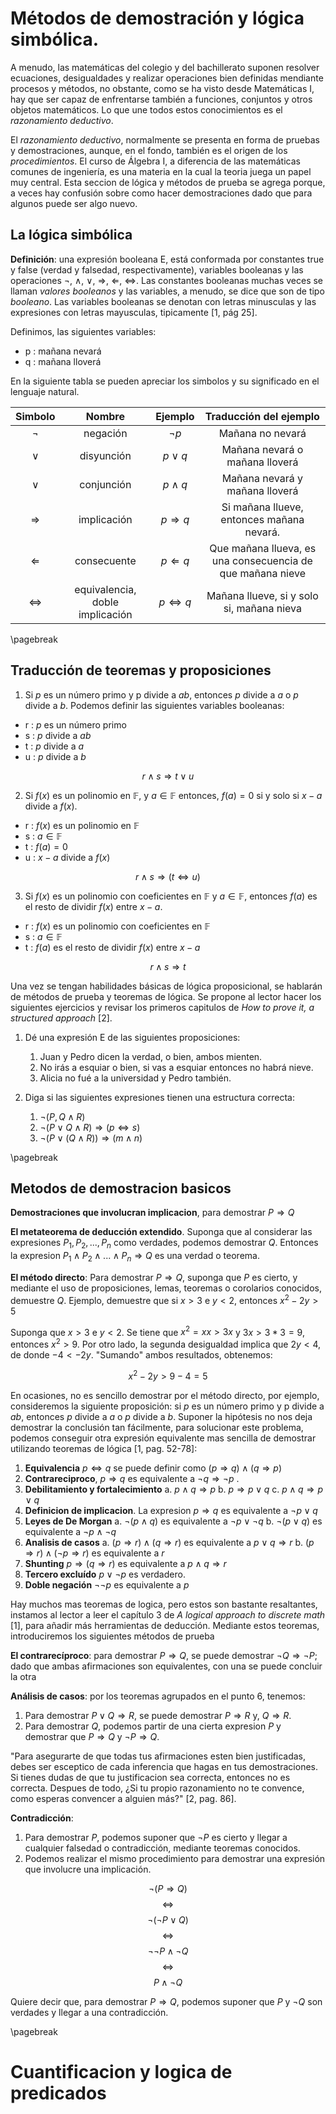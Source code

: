 # Métodos de demostración y lógica simbólica.

A menudo, las matemáticas del colegio y del bachillerato suponen resolver ecuaciones, desigualdades y realizar operaciones bien definidas mendiante procesos y métodos, no obstante, como se ha visto desde Matemáticas I, hay que ser capaz de enfrentarse también a funciones, conjuntos y otros objetos matemáticos. Lo que une todos estos conocimientos es el *razonamiento deductivo*.

El *razonamiento deductivo*, normalmente se presenta en forma de pruebas y demostraciones, aunque, en el fondo, también es el origen de los *procedimientos*. El curso de Álgebra I, a diferencia de las matemáticas comunes de ingeniería, es una materia en la cual la teoria juega un papel muy central. Esta seccion de lógica y métodos de prueba se agrega porque, a veces hay confusión sobre como hacer demostraciones dado que para algunos puede ser algo nuevo.

## La lógica simbólica

__Definición__: una expresión booleana E, está conformada por constantes true y false (verdad y falsedad, respectivamente), variables booleanas y las operaciones $\neg$, $\land$, $\lor$, $\Rightarrow$, $\Leftarrow$, $\Leftrightarrow$. Las constantes booleanas muchas veces se llaman *valores booleanos* y las variables, a menudo, se dice que son de tipo *booleano*. Las variables booleanas se denotan con letras minusculas y las expresiones con letras mayusculas, tipicamente [1, pág 25].

Definimos, las siguientes variables:

- p : mañana nevará
- q : mañana lloverá

En la siguiente tabla se pueden apreciar los simbolos y su significado en el lenguaje natural.

|      Simbolo      |              Nombre             |        Ejemplo       |                   Traducción del ejemplo                   |
|:-----------------:|:-------------------------------:|:--------------------:|:----------------------------------------------------------:|
|       $\neg$      |             negación            |       $\neg p$       |                      Mañana no nevará                      |
|       $\lor$      |            disyunción           |       $p\lor q$      |               Mañana nevará o mañana lloverá               |
|       $\lor$      |            conjunción           |      $p\land q$      |               Mañana nevará y mañana lloverá               |
| $\Rightarrow$     | implicación                     | $p\Rightarrow q$     | Si mañana llueve, entonces mañana nevará.                  |
| $\Leftarrow$      | consecuente                     | $p\Leftarrow q$      | Que mañana llueva, es una consecuencia de que mañana nieve |
| $\Leftrightarrow$ | equivalencia, doble implicación | $p\Leftrightarrow q$ | Mañana llueve, si y solo si, mañana nieva                  |          |

\pagebreak

## Traducción de teoremas y proposiciones

1) Si $p$ es un número primo y p divide a $ab$, entonces $p$ divide a $a$ o $p$ divide a $b$. Podemos definir las siguientes variables booleanas:

- r : $p$ es un número primo
- s : $p$ divide a $ab$
- t : $p$ divide a $a$
- u : $p$ divide a $b$

$$r \land s \Rightarrow t \lor u$$

2) Si $f(x)$ es un polinomio en $\mathbb{F}$, y $a\in\mathbb{F}$ entonces, $f(a)=0$ si y solo si $x-a$ divide a $f(x)$.

- r : $f(x)$ es un polinomio en $\mathbb{F}$
- s : $a\in\mathbb{F}$
- t : $f(a)=0$
- u : $x-a$ divide a $f(x)$

$$ r \land s \Rightarrow ( t \Leftrightarrow u ) $$

3) Si $f(x)$ es un polinomio con coeficientes en $\mathbb{F}$ y $a\in\mathbb{F}$, entonces $f(a)$ es el resto de dividir $f(x)$ entre $x-a$.

- r : $f(x)$ es un polinomio con coeficientes en $\mathbb{F}$
- s : $a\in\mathbb{F}$
- t : $f(a)$ es el resto de dividir $f(x)$ entre $x-a$

$$ r \land s \Rightarrow t $$

Una vez se tengan habilidades básicas de lógica proposicional, se hablarán de métodos de prueba y teoremas de lógica. Se propone al lector hacer los siguientes ejercicios y revisar los primeros capitulos de *How to prove it, a structured approach* [2].

1. Dé una expresión E de las siguientes proposiciones:
	1. Juan y Pedro dicen la verdad, o bien, ambos mienten.
	2. No irás a esquiar o bien, si vas a esquiar entonces no habrá nieve.
	3. Alicia no fué a la universidad y Pedro también.

2. Diga si las siguientes expresiones tienen una estructura correcta:
	1. $\neg(P, Q \land R)$
	2. $\neg(P \lor Q \land R) \Rightarrow (p \Leftrightarrow s)$
	3. $\neg(P \lor (Q \land R)) \Rightarrow (m \land n)$

\pagebreak

## Metodos de demostracion basicos

__Demostraciones que involucran implicacion__, para demostrar $P \Rightarrow Q$

__El metateorema de deducción extendido__. Suponga que al considerar las expresiones $P_{1}, P_{2}, ..., P_{n}$ como verdades, podemos demostrar $Q$. Entonces la expresion $P_{1} \land P_{2} \land ... \land P_{n} \Rightarrow Q$ es una verdad o teorema.

__El método directo__: Para demostrar $P \Rightarrow Q$, suponga que $P$ es cierto, y mediante el uso de proposiciones, lemas, teoremas o corolarios conocidos, demuestre $Q$. Ejemplo, demuestre que si $x > 3$ e $y < 2$, entonces $x^2 - 2y > 5$

Suponga que $x > 3$ e $y < 2$. Se tiene que $x^2 = xx > 3x$ y $3x > 3*3 = 9$, entonces $x^2 > 9$. Por otro lado, la segunda desigualdad implica que $2y < 4$, de donde $-4 < -2y$. "Sumando" ambos resultados, obtenemos:

$$x^2 - 2y > 9 - 4 = 5$$

En ocasiones, no es sencillo demostrar por el método directo, por ejemplo, consideremos la siguiente proposición: si $p$ es un número primo y p divide a $ab$, entonces $p$ divide a $a$ o $p$ divide a $b$. Suponer la hipótesis no nos deja demostrar la conclusión tan fácilmente, para solucionar este problema, podemos conseguir otra expresión equivalente mas sencilla de demostrar utilizando teoremas de lógica [1, pag. 52-78]:

1) **Equivalencia** $p \Leftrightarrow q$ se puede definir como $(p \Rightarrow q) \land (q \Rightarrow p)$
2) **Contrareciproco**, $p \Rightarrow q$ es equivalente a $\neg q \Rightarrow \neg p$ . 
3) **Debilitamiento y fortalecimiento**
	a. $p \land q \Rightarrow p$
	b. $p \Rightarrow p \lor q$
	c. $p \land q \Rightarrow p \lor q$
4) **Definicion de implicacion**. La expresion $p \Rightarrow q$ es equivalente a $\neg p \lor q$
5) **Leyes de De Morgan**
	a. $\neg (p \land q)$ es equivalente a $\neg p \lor \neg q$
	b. $\neg (p \lor q)$ es equivalente a $\neg p \land \neg q$
6) **Analisis de casos**
	a. $(p \Rightarrow r) \land (q \Rightarrow r)$ es equivalente a $p \lor q \Rightarrow r$
	b. $(p \Rightarrow r) \land (\neg p \Rightarrow r)$ es equivalente a $r$
7) **Shunting** $p \Rightarrow (q \Rightarrow r)$ es equivalente a $p \land q \Rightarrow r$
8) **Tercero excluído** $p \lor \neg p$ es verdadero.
9) **Doble negación** $\neg\neg p$ es equivalente a $p$

Hay muchos mas teoremas de logica, pero estos son bastante resaltantes, instamos al lector a leer el capítulo 3 de *A logical approach to discrete math* [1], para añadir más herramientas de deducción. Mediante estos teoremas, introduciremos los siguientes métodos de prueba

__El contrarecíproco__: para demostrar $P \Rightarrow Q$, se puede demostrar $\neg Q \Rightarrow \neg P$; dado que ambas afirmaciones son equivalentes, con una se puede concluir la otra

__Análisis de casos__: por los teoremas agrupados en el punto 6, tenemos:

1. Para demostrar $P \lor Q \Rightarrow R$, se puede demostrar $P \Rightarrow R$ y, $Q \Rightarrow R$.
2. Para demostrar $Q$, podemos partir de una cierta expresion $P$ y demostrar que $P \Rightarrow Q$ y $\neg P \Rightarrow Q$.

"Para asegurarte de que todas tus afirmaciones esten bien justificadas, debes ser esceptico de cada inferencia que hagas en tus demostraciones. Si tienes dudas de que tu justificacion sea correcta, entonces no es correcta. Despues de todo, ¿Si tu propio razonamiento no te convence, como esperas convencer a alguien más?" [2, pag. 86].

__Contradicción__: 

1. Para demostrar $P$, podemos suponer que $\neg P$ es cierto y llegar a cualquier falsedad o contradicción, mediante teoremas conocidos.
2. Podemos realizar el mismo procedimiento para demostrar una expresión que involucre una implicación.


$$\neg (P\Rightarrow Q)$$
$$\Leftrightarrow$$
$$\neg (\neg P\lor Q)$$
$$\Leftrightarrow$$
$$\neg\neg P\land \neg Q$$
$$\Leftrightarrow$$
$$P\land\neg Q$$

Quiere decir que, para demostrar $P \Rightarrow Q$, podemos suponer que $P$ y $\neg Q$ son verdades y llegar a una contradicción.

\pagebreak

# Cuantificacion y logica de predicados